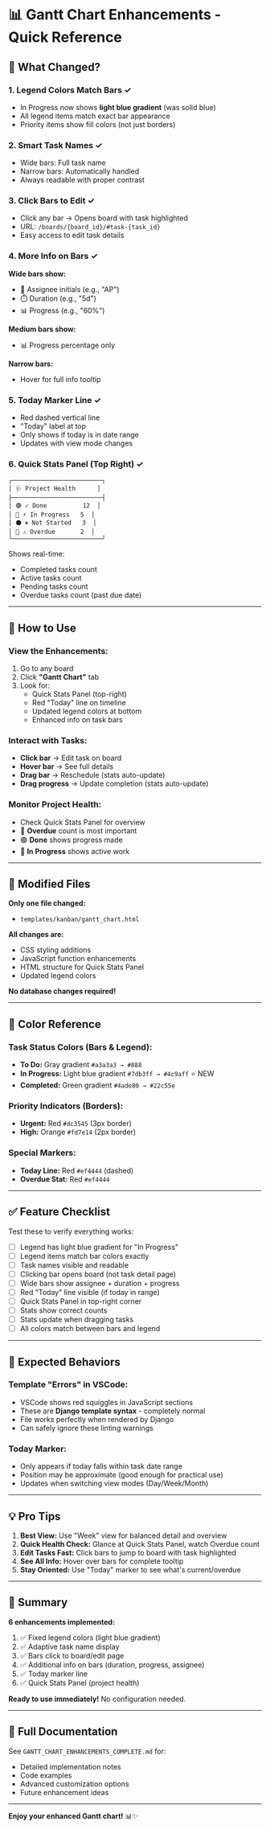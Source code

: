 # 📊 Gantt Chart Enhancements - Quick Reference

## 🎯 What Changed?

### 1. **Legend Colors Match Bars** ✓
- In Progress now shows **light blue gradient** (was solid blue)
- All legend items match exact bar appearance
- Priority items show fill colors (not just borders)

### 2. **Smart Task Names** ✓
- Wide bars: Full task name
- Narrow bars: Automatically handled
- Always readable with proper contrast

### 3. **Click Bars to Edit** ✓
- Click any bar → Opens board with task highlighted
- URL: `/boards/{board_id}/#task-{task_id}`
- Easy access to edit task details

### 4. **More Info on Bars** ✓
**Wide bars show:**
- 👤 Assignee initials (e.g., "AP")
- ⏱️ Duration (e.g., "5d")
- 📊 Progress (e.g., "60%")

**Medium bars show:**
- 📊 Progress percentage only

**Narrow bars:**
- Hover for full info tooltip

### 5. **Today Marker Line** ✓
- Red dashed vertical line
- "Today" label at top
- Only shows if today is in date range
- Updates with view mode changes

### 6. **Quick Stats Panel (Top Right)** ✓
```
┌─────────────────────────┐
│ 🩺 Project Health      │
├─────────────────────────┤
│ 🟢 ✓ Done          12  │
│ 🔵 ⚡ In Progress   5  │
│ ⚫ ⏸ Not Started   3  │
│ 🔴 ⚠ Overdue       2  │
└─────────────────────────┘
```

Shows real-time:
- Completed tasks count
- Active tasks count
- Pending tasks count
- Overdue tasks count (past due date)

---

## 🚀 How to Use

### View the Enhancements:
1. Go to any board
2. Click **"Gantt Chart"** tab
3. Look for:
   - Quick Stats Panel (top-right)
   - Red "Today" line on timeline
   - Updated legend colors at bottom
   - Enhanced info on task bars

### Interact with Tasks:
- **Click bar** → Edit task on board
- **Hover bar** → See full details
- **Drag bar** → Reschedule (stats auto-update)
- **Drag progress** → Update completion (stats auto-update)

### Monitor Project Health:
- Check Quick Stats Panel for overview
- 🔴 **Overdue** count is most important
- 🟢 **Done** shows progress made
- 🔵 **In Progress** shows active work

---

## 📁 Modified Files

**Only one file changed:**
- `templates/kanban/gantt_chart.html`

**All changes are:**
- CSS styling additions
- JavaScript function enhancements
- HTML structure for Quick Stats Panel
- Updated legend colors

**No database changes required!**

---

## 🎨 Color Reference

### Task Status Colors (Bars & Legend):
- **To Do:** Gray gradient `#a3a3a3 → #888`
- **In Progress:** Light blue gradient `#7db3ff → #4c9aff` ⭐ NEW
- **Completed:** Green gradient `#4ade80 → #22c55e`

### Priority Indicators (Borders):
- **Urgent:** Red `#dc3545` (3px border)
- **High:** Orange `#fd7e14` (2px border)

### Special Markers:
- **Today Line:** Red `#ef4444` (dashed)
- **Overdue Stat:** Red `#ef4444`

---

## ✅ Feature Checklist

Test these to verify everything works:

- [ ] Legend has light blue gradient for "In Progress"
- [ ] Legend items match bar colors exactly
- [ ] Task names visible and readable
- [ ] Clicking bar opens board (not task detail page)
- [ ] Wide bars show assignee + duration + progress
- [ ] Red "Today" line visible (if today in range)
- [ ] Quick Stats Panel in top-right corner
- [ ] Stats show correct counts
- [ ] Stats update when dragging tasks
- [ ] All colors match between bars and legend

---

## 🐛 Expected Behaviors

### Template "Errors" in VSCode:
- VSCode shows red squiggles in JavaScript sections
- These are **Django template syntax** - completely normal
- File works perfectly when rendered by Django
- Can safely ignore these linting warnings

### Today Marker:
- Only appears if today falls within task date range
- Position may be approximate (good enough for practical use)
- Updates when switching view modes (Day/Week/Month)

---

## 💡 Pro Tips

1. **Best View:** Use "Week" view for balanced detail and overview
2. **Quick Health Check:** Glance at Quick Stats Panel, watch Overdue count
3. **Edit Tasks Fast:** Click bars to jump to board with task highlighted
4. **See All Info:** Hover over bars for complete tooltip
5. **Stay Oriented:** Use "Today" marker to see what's current/overdue

---

## 🎉 Summary

**6 enhancements implemented:**
1. ✅ Fixed legend colors (light blue gradient)
2. ✅ Adaptive task name display
3. ✅ Bars click to board/edit page
4. ✅ Additional info on bars (duration, progress, assignee)
5. ✅ Today marker line
6. ✅ Quick Stats Panel (project health)

**Ready to use immediately!** No configuration needed.

---

## 📖 Full Documentation

See `GANTT_CHART_ENHANCEMENTS_COMPLETE.md` for:
- Detailed implementation notes
- Code examples
- Advanced customization options
- Future enhancement ideas

---

**Enjoy your enhanced Gantt chart!** 📊✨

